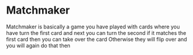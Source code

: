 # Matchmaker
Matchmaker is basically a game you have played 
with cards where you have turn the first card 
and next you can turn the second if it matches 
the first card then you can take over the card 
Otherwise they will flip over and you will again
do that then


